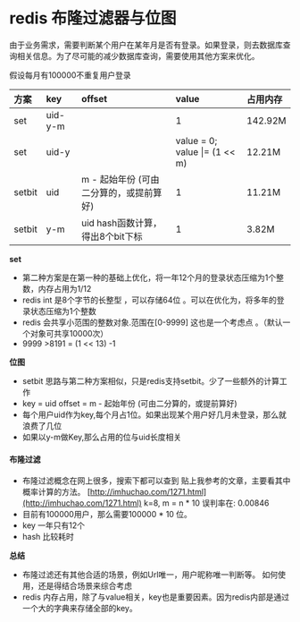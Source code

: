 # redis 布隆过滤器与位图



由于业务需求，需要判断某个用户在某年月是否有登录。如果登录，则去数据库查询相关信息。为了尽可能的减少数据库查询，需要使用其他方案来优化。

假设每月有100000不重复用户登录

| 方案 | key | offset | value | 占用内存 |
| :--- | :--- | :--- | :--- | :--- |
| set | uid-y-m |  | 1 | 142.92M |
| set | uid-y |  | value = 0; value \|=   \(1 &lt;&lt; m\) | 12.21M |
| setbit | uid | m - 起始年份 \(可由二分算的，或提前算好\) | 1 | 11.21M |
| setbit | y-m | uid hash函数计算，得出8个bit下标 | 1 | 3.82M |

**set**

* 第二种方案是在第一种的基础上优化，将一年12个月的登录状态压缩为1个整数，内存占用为1/12 
* redis int 是8个字节的长整型 ，可以存储64位 。可以在优化为，将多年的登录状态压缩为1个整数 
* redis 会共享小范围的整数对象.范围在\[0-9999\] 这也是一个考虑点 。（默认一个对象可共享10000次）
* 9999 &gt;8191 =  \(1 &lt;&lt; 13\) -1 

**位图**

* setbit   思路与第二种方案相似，只是redis支持setbit。少了一些额外的计算工作
* key = uid    offset = m - 起始年份 \(可由二分算的，或提前算好\)
* 每个用户uid作为key,每个月占1位。如果出现某个用户好几月未登录，那么就浪费了几位
* 如果以y-m做Key,那么占用的位与uid长度相关 

#### 布隆过滤

* 布隆过滤概念在网上很多，搜索下都可以查到 贴上我参考的文章，主要看其中概率计算的方法。 [http://imhuchao.com/1271.html](http://imhuchao.com/1271.html) k=8, m = n \* 10 误判率在: 0.00846
* 目前有100000用户，那么需要100000 \* 10 位。
* key 一年只有12个 
* hash 比较耗时

**总结**

* 布隆过滤还有其他合适的场景，例如Url唯一，用户昵称唯一判断等。 如何使用，还是得结合场景来综合考虑 
* redis 内存占用，除了与value相关，key也是重要因素。因为redis内部是通过一个大的字典来存储全部的key。


